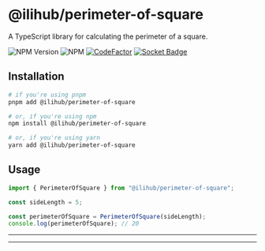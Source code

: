 # @ilihub/perimeter-of-square

A TypeScript library for calculating the perimeter of a square.

![NPM Version](https://img.shields.io/npm/v/%40ilihub%2Fperimeter-of-square?color=33cd56&logo=npm)
![NPM](https://img.shields.io/npm/l/%40ilihub%2Fperimeter-of-square)
[![CodeFactor](https://www.codefactor.io/repository/github/ilihub/npm/badge)](https://www.codefactor.io/repository/github/ilihub/npm)
[![Socket Badge](https://socket.dev/api/badge/npm/package/@ilihub/perimeter-of-square)](https://socket.dev/npm/package/@ilihub/perimeter-of-square)

## Installation

```bash
# if you're using pnpm
pnpm add @ilihub/perimeter-of-square

# or, if you're using npm
npm install @ilihub/perimeter-of-square

# or, if you're using yarn
yarn add @ilihub/perimeter-of-square
```

## Usage

```javascript
import { PerimeterOfSquare } from "@ilihub/perimeter-of-square";

const sideLength = 5;

const perimeterOfSquare = PerimeterOfSquare(sideLength);
console.log(perimeterOfSquare); // 20
```

---

<!-- sponsors_and_backers_section_start -->

<!-- sponsors_and_backers_section_end -->

---
